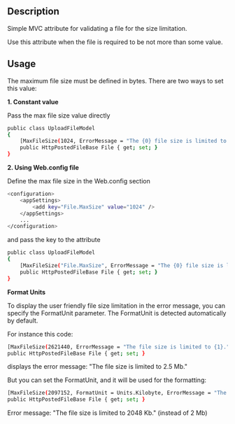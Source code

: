 Description
---
Simple MVC attribute for validating a file for the size limitation.

Use this attribute when the file is required to be not more than some value.


Usage
---
The maximum file size must be defined in bytes. There are two ways to set this value:

**1. Constant value**

Pass the max file size value directly
```sh
public class UploadFileModel
{
	[MaxFileSize(1024, ErrorMessage = "The {0} file size is limited to {1}.")]
	public HttpPostedFileBase File { get; set; }
}
```

**2. Using Web.config file**

Define the max file size in the Web.config <appSettings> section
```sh
<configuration>
	<appSettings>
		<add key="File.MaxSize" value="1024" />
	</appSettings>
	...
</configuration>
```

and pass the <appSettings> key to the attribute
```sh
public class UploadFileModel
{
	[MaxFileSize("File.MaxSize", ErrorMessage = "The {0} file size is limited to {1}.")]
	public HttpPostedFileBase File { get; set; }
}
```

**Format Units**

To display the user friendly file size limitation in the error message, you can specify the FormatUnit parameter.
The FormatUnit is detected automatically by default.

For instance this code:
```sh
[MaxFileSize(2621440, ErrorMessage = "The file size is limited to {1}.")]
public HttpPostedFileBase File { get; set; }
```
displays the error message: "The file size is limited to 2.5 Mb."

But you can set the FormatUnit, and it will be used for the formatting: 
```sh
[MaxFileSize(2097152, FormatUnit = Units.Kilobyte, ErrorMessage = "The file size is limited to {1}.")]
public HttpPostedFileBase File { get; set; }
```
Error message: "The file size is limited to 2048 Kb." (instead of 2 Mb)
